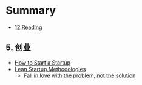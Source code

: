 # Summary

* [12 Reading](README.md)

## 5. 创业

* [How to Start a Startup](5-chuang-ye/how-to-start-a-startup.md)
* [Lean Startup Methodologies](5-chuang-ye/lean-startup-methodologies.md)
  * [Fall in love with the problem, not the solution](5-chuang-ye/lean-startup-methodologies/fall-in-love-with-the-problem-not-the-solution.md)

